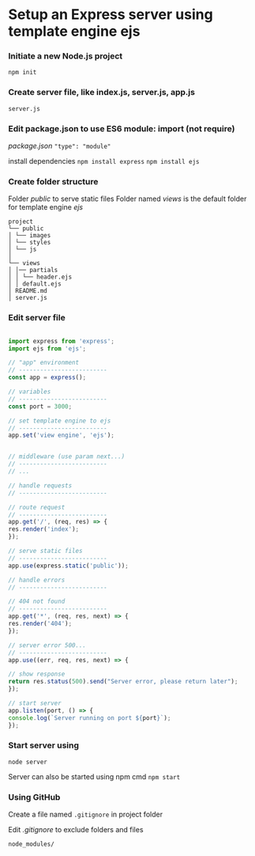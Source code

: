 # Setup an Express server using template engine ejs

### Initiate a new Node.js project
`npm init`

### Create server file, like index.js, server.js, app.js
`server.js`

### Edit package.json to use ES6 module: import (not require)
*package.json*
`"type": "module"`

install dependencies
`npm install express`
`npm install ejs`

### Create folder structure
Folder *public* to serve static files
Folder named *views* is the default folder for template engine *ejs*

```
project
└── public
│ └── images
│ └── styles
│ └── js
│
└── views
│ │── partials
│ │ └── header.ejs
│ │ default.ejs
│ README.md
│ server.js

```

### Edit server file

```javascript

import express from 'express';
import ejs from 'ejs';

// "app" environment
// -------------------------
const app = express();

// variables
// -------------------------
const port = 3000;

// set template engine to ejs
// -------------------------
app.set('view engine', 'ejs');


// middleware (use param next...)
// -------------------------
// ...

// handle requests
// -------------------------

// route request
// -------------------------
app.get('/', (req, res) => {
res.render('index');
});

// serve static files
// -------------------------
app.use(express.static('public'));

// handle errors
// -------------------------

// 404 not found
// -------------------------
app.get('*', (req, res, next) => {
res.render('404');
});

// server error 500...
// -------------------------
app.use((err, req, res, next) => {

// show response
return res.status(500).send("Server error, please return later");
});

// start server
app.listen(port, () => {
console.log(`Server running on port ${port}`);
});

```

### Start server using
`node server`

Server can also be started using npm cmd
`npm start`

### Using GitHub
Create a file named `.gitignore` in project folder

Edit *.gitignore* to exclude folders and files
```
node_modules/
```